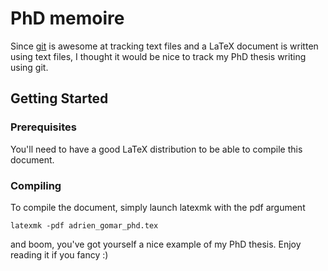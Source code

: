 # PhD memoire

Since [git](https://git-scm.com) is awesome at tracking text files and a LaTeX document is written using text files, I thought it would be nice to track my PhD thesis writing using git.

## Getting Started

### Prerequisites

You'll need to have a good LaTeX distribution to be able to compile this document.

### Compiling

To compile the document, simply launch latexmk with the pdf argument

```
latexmk -pdf adrien_gomar_phd.tex
```

and boom, you've got yourself a nice example of my PhD thesis. Enjoy reading it if you fancy :)
